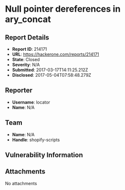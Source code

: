 # Null pointer dereferences in ary_concat

## Report Details
- **Report ID**: 214171
- **URL**: https://hackerone.com/reports/214171
- **State**: Closed
- **Severity**: N/A
- **Submitted**: 2017-03-17T14:11:25.212Z
- **Disclosed**: 2017-05-04T07:58:48.279Z

## Reporter
- **Username**: locator
- **Name**: N/A

## Team
- **Name**: N/A
- **Handle**: shopify-scripts

## Vulnerability Information


## Attachments
No attachments
